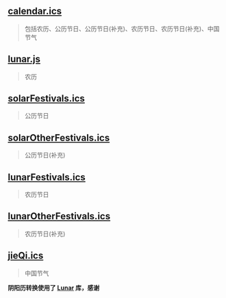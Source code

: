 ## [calendar.ics](https://github.com/uclort/calendar/blob/main/calendar.ics)

> 包括农历、公历节日、公历节日(补充)、农历节日、农历节日(补充)、中国节气

## [lunar.js](https://github.com/uclort/calendar/blob/main/lunar.js)

> 农历

## [solarFestivals.ics](https://github.com/uclort/calendar/blob/main/solarFestivals.ics)

> 公历节日

## [solarOtherFestivals.ics](https://github.com/uclort/calendar/blob/main/solarOtherFestivals.ics)

> 公历节日(补充)

## [lunarFestivals.ics](https://github.com/uclort/calendar/blob/main/lunarFestivals.ics)

> 农历节日

## [lunarOtherFestivals.ics](https://github.com/uclort/calendar/blob/main/lunarOtherFestivals.ics)

> 农历节日(补充)

## [jieQi.ics](https://github.com/uclort/calendar/blob/main/jieQi.ics)

> 中国节气



**阴阳历转换使用了 [Lunar](http://6tail.cn/calendar/api.html) 库，感谢**